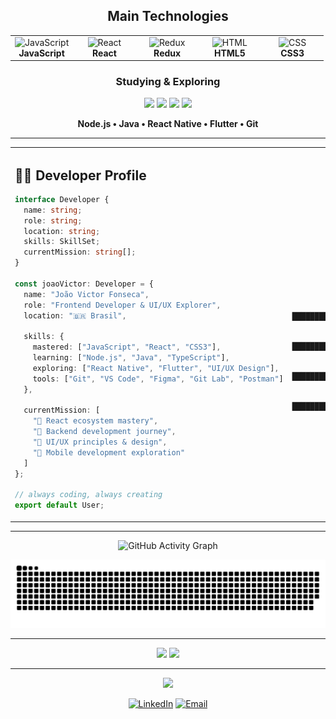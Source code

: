 
<div align="center">

## Main Technologies

<table>
<tr>
<td align="center" width="20%">
<img src="https://techstack-generator.vercel.app/js-icon.svg" alt="JavaScript" width="65" height="65" />
<br><strong>JavaScript</strong>
</td>
<td align="center" width="20%">
<img src="https://techstack-generator.vercel.app/react-icon.svg" alt="React" width="65" height="65" />
<br><strong>React</strong>
</td>
<td align="center" width="20%">
<img src="https://techstack-generator.vercel.app/redux-icon.svg" alt="Redux" width="65" height="65" />
<br><strong>Redux</strong>
</td>
<td align="center" width="20%">
<img src="https://techstack-generator.vercel.app/nginx-icon.svg" alt="HTML" width="65" height="65" />
<br><strong>HTML5</strong>
</td>
<td align="center" width="20%">
<img src="https://techstack-generator.vercel.app/sass-icon.svg" alt="CSS" width="65" height="65" />
<br><strong>CSS3</strong>
</td>
</tr>
</table>

### Studying & Exploring

<img src="https://user-images.githubusercontent.com/74038190/212257460-738ff738-247f-4445-a718-cdd0ca76e2db.gif" width="70"> 
<img src="https://cdn.jsdelivr.net/gh/devicons/devicon/icons/java/java-original.svg" width="70">
<img src="https://cdn.jsdelivr.net/gh/devicons/devicon/icons/flutter/flutter-original.svg" width="70">
<img src="https://cdn.jsdelivr.net/gh/devicons/devicon/icons/git/git-original.svg" width="70">

**Node.js • Java • React Native • Flutter • Git**

</div>

---

<table>
<tr>
<td width="55%">

## 🧑‍💻 Developer Profile

```typescript
interface Developer {
  name: string;
  role: string;
  location: string;
  skills: SkillSet;
  currentMission: string[];
}

const joaoVictor: Developer = {
  name: "João Victor Fonseca",
  role: "Frontend Developer & UI/UX Explorer",
  location: "🇧🇷 Brasil",
  
  skills: {
    mastered: ["JavaScript", "React", "CSS3"],
    learning: ["Node.js", "Java", "TypeScript"],
    exploring: ["React Native", "Flutter", "UI/UX Design"],
    tools: ["Git", "VS Code", "Figma", "Git Lab", "Postman"]
  },
  
  currentMission: [
    "🎯 React ecosystem mastery",
    "🔧 Backend development journey", 
    "🎨 UI/UX principles & design",
    "📱 Mobile development exploration"
  ]
};

// always coding, always creating
export default User;
```

</td>
<td width="45%">

<div align="center">

<div align="center">

<img src="https://i.pinimg.com/originals/0f/4d/17/0f4d17eae37409fcb841ed0322de29ae.gif" width="300">

<br><br>

<div align="center">

**Front-end**  
`████████████████████████████████░░░░░░░░`

**UI/UX Design**  
`████████████████░░░░░░░░░░░░░░░░░░░░░░░░`

**Mobile Development**  
`████████████████░░░░░░░░░░░░░░░░░░░░░░░░`

**Back-end**  
`██████████░░░░░░░░░░░░░░░░░░░░░░░░░░░░░░`

</div>

</div>

</div>

</td>
</tr>
</table>

---

<div align="center">

![GitHub Activity Graph](https://github-readme-activity-graph.vercel.app/graph?username=JotaFon&theme=tokyo-night&hide_border=true&bg_color=1a1b27&color=79ff97&line=bb9af7&point=f7768e&area=true&area_color=414868)

<img src="https://raw.githubusercontent.com/platane/platane/output/github-contribution-grid-snake-dark.svg" alt="Snake eating my contributions" />

</div>


---

<div align="center">

<img src="https://github-readme-stats.vercel.app/api?username=JotaFon&show_icons=true&theme=tokyonight&include_all_commits=true&count_private=true&hide_border=true&icon_color=79ff97&title_color=79ff97" height="165" />
<img src="https://github-readme-streak-stats.herokuapp.com/?user=JotaFon&theme=tokyonight&hide_border=true&stroke=79ff97&ring=79ff97&fire=79ff97" height="165" />


</div>

<div align="center">
  
---

<img src="https://user-images.githubusercontent.com/74038190/235294012-0a55e343-37ad-4b0f-924f-c8431d9d2483.gif" width="150">

<br>

[![LinkedIn](https://img.shields.io/badge/🔗_LinkedIn-0077B5?style=for-the-badge&logo=linkedin&logoColor=white&labelColor=667eea)](https://www.linkedin.com/in/jotafonseca/)
[![Email](https://img.shields.io/badge/📧_Email-EA4335?style=for-the-badge&logo=gmail&logoColor=white&labelColor=667eea)](mailto:jotaafon@gmail.com)

<br>

</div>
